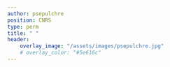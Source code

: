 ```yaml
---
author: psepulchre
position: CNRS
type: perm
title: " "
header:
    overlay_image: "/assets/images/psepulchre.jpg"
    # overlay_color: "#5e616c"
---
```


